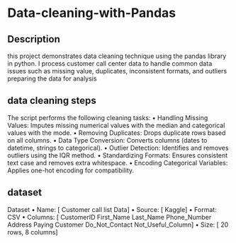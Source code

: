 # Data-cleaning-with-Pandas

## Description
this project demonstrates data cleaning technique using the pandas library in python. I process customer call center data to handle common data issues such as missing value, duplicates, inconsistent formats, and outliers preparing the data for analysis

## data cleaning steps
The script performs the following cleaning tasks:
•  Handling Missing Values: Imputes missing numerical values with the median and categorical values with the mode.
•  Removing Duplicates: Drops duplicate rows based on all columns.
•  Data Type Conversion: Converts columns (dates to datetime, strings to categorical).
•  Outlier Detection: Identifies and removes outliers using the IQR method.
•  Standardizing Formats: Ensures consistent text case and removes extra whitespace.
•  Encoding Categorical Variables: Applies one-hot encoding for compatibility.

## dataset
Dataset
•  Name: [ Customer call list Data]
•  Source: [ Kaggle]
•  Format: CSV
•  Columns: [ CustomerID	First_Name	Last_Name	Phone_Number	Address	Paying Customer	Do_Not_Contact	Not_Useful_Column]
•  Size: [ 20 rows, 8 columns]
